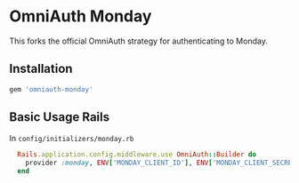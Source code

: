 # OmniAuth Monday

This forks the official OmniAuth strategy for authenticating to Monday.

## Installation

```ruby
gem 'omniauth-monday'
```

## Basic Usage Rails

In `config/initializers/monday.rb`

```ruby
  Rails.application.config.middleware.use OmniAuth::Builder do
    provider :monday, ENV['MONDAY_CLIENT_ID'], ENV['MONDAY_CLIENT_SECRET']
  end
```
